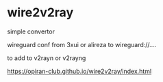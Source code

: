 # wire2v2ray

simple convertor

wireguard conf from 3xui or alireza to wireguard://....

to add to v2rayn or v2rayng

https://opiran-club.github.io/wire2v2ray/index.html
